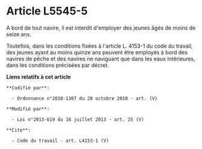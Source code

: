 # Article L5545-5

A bord de tout navire, il est interdit d'employer des jeunes âgés de moins de seize ans. 

Toutefois, dans les conditions fixées à l'article L. 4153-1 du code du travail, des jeunes ayant au moins quinze ans peuvent
être employés à bord des navires de pêche et des navires ne naviguant que dans les eaux intérieures, dans les conditions
précisées par décret.

**Liens relatifs à cet article**

	**Codifié par**:

	  - Ordonnance n°2010-1307 du 28 octobre 2010 - art. (V)

	**Modifié par**:

	  - Loi n°2013-619 du 16 juillet 2013 - art. 25 (V)

	**Cite**:

	  - Code du travail - art. L4153-1 (V)
